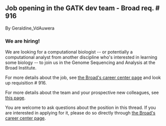 ## Job opening in the GATK dev team - Broad req. # 916

By Geraldine_VdAuwera

<h3>We are hiring!</h3>

<p>We are looking for a computational biologist -- or potentially a computational analyst from another discipline who's interested in learning some biology -- to join us in the Genome Sequencing and Analysis at the Broad Institute.</p>

<p>For more details about the job, see <a rel="nofollow" href="http://www.broadinstitute.org/careers/career-center">the Broad's career center page</a> and look up requisition # 916.</p>

<p>For more details about the team and your prospective new colleagues, see <a rel="nofollow" href="http://www.broadinstitute.org/gatk/about/who-we-are">this page</a>.</p>

<p>You are welcome to ask questions about the position in this thread. If you are interested in applying for it, please do so directly through <a rel="nofollow" href="http://www.broadinstitute.org/careers/career-center">the Broad's career center page</a>.</p>

